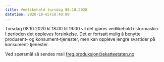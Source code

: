 ```yaml
---
title: Vedlikehold torsdag 08.10.2020
datetime: 2020-10-05T10:40:00
---
```

Torsdag 08.10.2020 kl 18:00 til 19:00 vil det gjøres vedlikehold i stormaskin. I perioden det oppleves forsinkelse.
Det er fortsatt mulig å benytte produsent- og konsument-tjenester, men kan oppleve lengre svartider på konsument-tjenester.

Ved spørsmål så sendes mail freg.produksjon@skatteetaten.no
